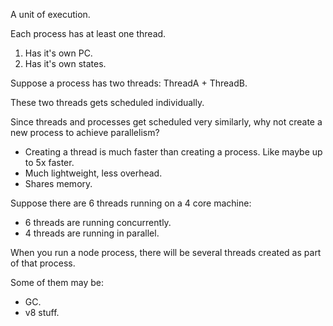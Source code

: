 A unit of execution.

Each process has at least one thread.

1. Has it's own PC.
2. Has it's own states.

Suppose a process has two threads: ThreadA + ThreadB.

These two threads gets scheduled individually.

Since threads and processes get scheduled very similarly,
why not create a new process to achieve parallelism?

- Creating a thread is much faster than creating a process.
  Like maybe up to 5x faster.
- Much lightweight, less overhead.
- Shares memory.

Suppose there are 6 threads running on a 4 core machine:

- 6 threads are running concurrently.
- 4 threads are running in parallel.

When you run a node process, there will be several threads
created as part of that process.

Some of them may be:

- GC.
- v8 stuff.
